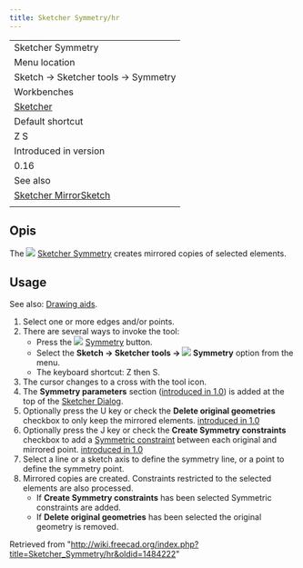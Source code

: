 ```yaml
---
title: Sketcher Symmetry/hr
---
```

|  |
| --- |
| Sketcher Symmetry |
| Menu location |
| Sketch → Sketcher tools → Symmetry |
| Workbenches |
| [Sketcher](/Sketcher_Workbench "Sketcher Workbench") |
| Default shortcut |
| Z S |
| Introduced in version |
| 0.16 |
| See also |
| [Sketcher MirrorSketch](/Sketcher_MirrorSketch "Sketcher MirrorSketch") |
|  |

## Opis

The ![](/images/Sketcher_Symmetry.svg) [Sketcher Symmetry](/Sketcher_Symmetry "Sketcher Symmetry") creates mirrored copies of selected elements.

## Usage

See also: [Drawing aids](/Sketcher_Workbench#Drawing_aids "Sketcher Workbench").

1. Select one or more edges and/or points.
2. There are several ways to invoke the tool:
   * Press the ![](/images/Sketcher_Symmetry.svg) [Symmetry](/Sketcher_Symmetry "Sketcher Symmetry") button.
   * Select the **Sketch → Sketcher tools → ![](/images/Sketcher_Symmetry.svg) Symmetry** option from the menu.
   * The keyboard shortcut: Z then S.
3. The cursor changes to a cross with the tool icon.
4. The **Symmetry parameters** section ([introduced in 1.0](/Release_notes_1.0 "Release notes 1.0")) is added at the top of the [Sketcher Dialog](/Sketcher_Dialog "Sketcher Dialog").
5. Optionally press the U key or check the **Delete original geometries** checkbox to only keep the mirrored elements. [introduced in 1.0](/Release_notes_1.0 "Release notes 1.0")
6. Optionally press the J key or check the **Create Symmetry constraints** checkbox to add a [Symmetric constraint](/Sketcher_ConstrainSymmetric "Sketcher ConstrainSymmetric") between each original and mirrored point. [introduced in 1.0](/Release_notes_1.0 "Release notes 1.0")
7. Select a line or a sketch axis to define the symmetry line, or a point to define the symmetry point.
8. Mirrored copies are created. Constraints restricted to the selected elements are also processed.
   * If **Create Symmetry constraints** has been selected Symmetric constraints are added.
   * If **Delete original geometries** has been selected the original geometry is removed.

Retrieved from "<http://wiki.freecad.org/index.php?title=Sketcher_Symmetry/hr&oldid=1484222>"